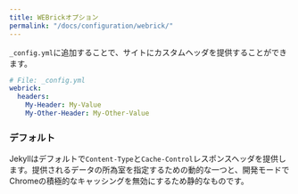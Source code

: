 ```yaml
---
title: WEBrickオプション
permalink: "/docs/configuration/webrick/"
---
```

<!-- ---
title: WEBrick Options
permalink: "/docs/configuration/webrick/"
--- -->

`_config.yml`に追加することで、サイトにカスタムヘッダを提供することができます。

<!-- You can provide custom headers for your site by adding them to `_config.yml` -->

```yaml
# File: _config.yml
webrick:
  headers:
    My-Header: My-Value
    My-Other-Header: My-Other-Value
```

### デフォルト
<!-- ### Defaults -->

Jekyllはデフォルトで`Content-Type`と`Cache-Control`レスポンスヘッダを提供します。提供されるデータの所為室を指定するための動的な一つと、開発モードでChromeの積極的なキャッシングを無効にするため静的なものです。

<!-- Jekyll provides by default `Content-Type` and `Cache-Control` response
headers: one dynamic in order to specify the nature of the data being served,
the other static in order to disable caching so that you don't have to fight
with Chrome's aggressive caching when you are in development mode. -->
